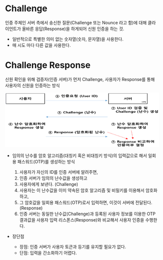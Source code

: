 # Challenge

인증 주체인 서버 측에서 송신한 질문(Challenge 또는 Nounce 라고 함)에 대해 클라이언트가 올바른 응답(Response)을 하게되어 신원 인증을 하는 것.

- 일반적으로 특별한 의미 없는 숫자열(숫자, 문자열)을 사용한다.
- 매 시도 마다 다른 값을 사용한다.

# Challenge Response

신원 확인을 위해 검증자(인증 서버)가 먼저 Challenge, 사용자가 Response를 통해 사용자의 신원을 인증하는 방식

![challenge-response](/security/image/challenge-response/challenge-response.png)

- 임의의 난수를 암호 알고리즘(대칭키 혹은 비대칭키 방식)의 입력값으로 해서 일회용 패스워드(OTP)를 생성하는 방식
    1. 사용자가 자신의 ID를 인증 서버에 알려주면,
    2. 인증 서버가 임의의 난수값을 생성하고
    3. 사용자에게 보낸다. (Challenge)
    4. 사용자는 이 난수값을 이미 약속된 암호 알고리즘 및 비밀키를 이용해서 암호화하고,
    6. 그 암호값을 일회용 패스워드(OTP)로서 입력하면, 이것이 서버에 전달된다. (Response)
    7. 인증 서버는 동일한 난수값(Challenge)과 등록된 사용자 정보를 이용한 OTP 결과값을 사용자 입력 리스폰스(Response)와 비교해서 사용자 인증을 수행한다.

- 장단점
    - 장점: 인증 서버가 사용자 토큰과 등기를 유지할 필요가 없다.
    - 단점: 입력을 간소화하기 어렵다. 
